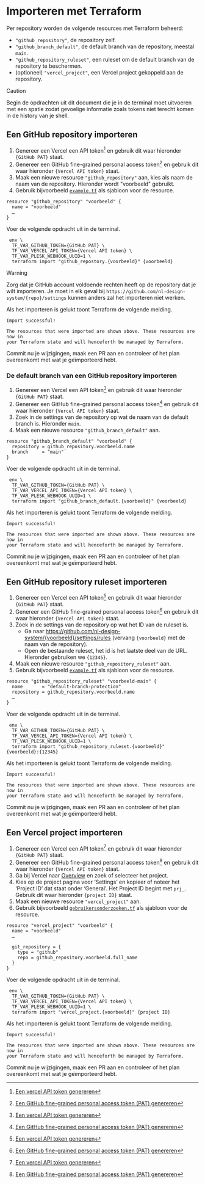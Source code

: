 # Importeren met Terraform

Per repository worden de volgende resources met Terraform beheerd:

- `"github_repository"`, de repository zelf.
- `"github_branch_default"`, de default branch van de repository, meestal `main`.
- `"github_repository_ruleset"`, een ruleset om de default branch van de repository te beschermen.
- (optioneel) `"vercel_project"`, een Vercel project gekoppeld aan de repository.

> [!CAUTION]  
> Begin de opdrachten uit dit document die je in de terminal moet uitvoeren met een spatie zodat gevoelige informatie
> zoals tokens niet terecht komen in de history van je shell.

## Een GitHub repository importeren

1. Genereer een Vercel een API token[^1] en gebruik dit waar hieronder `{GitHub PAT}` staat.
1. Genereer een GitHub fine-grained personal access token[^2] en gebruik dit waar hieronder `{Vercel API token}` staat.
1. Maak een nieuwe resource `"github_repository"` aan, kies als naam de naam van de repository. Hieronder wordt
   "voorbeeld" gebruikt.
1. Gebruik bijvoorbeeld [`example.tf`](../example.tf) als sjabloon voor de resource.

```HCL
resource "github_repository" "voorbeeld" {
  name = "voorbeeld"
  …
}
```

Voer de volgende opdracht uit in de terminal.

```shell
 env \
  TF_VAR_GITHUB_TOKEN={GitHub PAT} \
  TF_VAR_VERCEL_API_TOKEN={Vercel API token} \
  TF_VAR_PLESK_WEBHOOK_UUID=1 \
  terraform import "github_repostory.{voorbeeld}" {voorbeeld}
```

> [!WARNING]  
> Zorg dat je GitHub account voldoende rechten heeft op de repository dat je wilt importeren. Je moet in elk geval bij
> `https://github.com/nl-design-system/{repo}/settings` kunnen anders zal het importeren niet werken.

Als het importeren is gelukt toont Terraform de volgende melding.

```plaintext
Import successful!

The resources that were imported are shown above. These resources are now in
your Terraform state and will henceforth be managed by Terraform.
```

Commit nu je wijzigingen, maak een PR aan en controleer of het plan overeenkomt met wat je geïmporteerd hebt.

### De default branch van een GitHub repository importeren

1. Genereer een Vercel een API token[^1] en gebruik dit waar hieronder `{GitHub PAT}` staat.
1. Genereer een GitHub fine-grained personal access token[^2] en gebruik dit waar hieronder `{Vercel API token}` staat.
1. Zoek in de settings van de repository op wat de naam van de default branch is. Hieronder `main`.
1. Maak een nieuwe resource `"github_branch_default"` aan.

```HCL
resource "github_branch_default" "voorbeeld" {
  repository = github_repository.voorbeeld.name
  branch     = "main"
}
```

Voer de volgende opdracht uit in de terminal.

```shell
 env \
  TF_VAR_GITHUB_TOKEN={GitHub PAT} \
  TF_VAR_VERCEL_API_TOKEN={Vercel API token} \
  TF_VAR_PLESK_WEBHOOK_UUID=1 \
  terraform import "github_branch_default.{voorbeeld}" {voorbeeld}
```

Als het importeren is gelukt toont Terraform de volgende melding.

```plaintext
Import successful!

The resources that were imported are shown above. These resources are now in
your Terraform state and will henceforth be managed by Terraform.
```

Commit nu je wijzigingen, maak een PR aan en controleer of het plan overeenkomt met wat je geïmporteerd hebt.

## Een GitHub repository ruleset importeren

1. Genereer een Vercel een API token[^1] en gebruik dit waar hieronder `{GitHub PAT}` staat.
1. Genereer een GitHub fine-grained personal access token[^2] en gebruik dit waar hieronder `{Vercel API token}` staat.
1. Zoek in de settings van de repository op wat het ID van de ruleset is.
   - Ga naar https://github.com/nl-design-system/{voorbeeld}/settings/rules (vervang `{voorbeeld}` met de naam van de
     repository).
   - Open de bestaande ruleset, het id is het laatste deel van de URL. Hieronder gebruiken we `{12345}`.
1. Maak een nieuwe resource `"github_repository_ruleset"` aan.
1. Gebruik bijvoorbeeld [`example.tf`](../example.tf) als sjabloon voor de resource.

```HCL
resource "github_repository_ruleset" "voorbeeld-main" {
  name       = "default-branch-protection"
  repository = github_repository.voorbeeld.name
  …
}
```

Voer de volgende opdracht uit in de terminal.

```shell
 env \
  TF_VAR_GITHUB_TOKEN={GitHub PAT} \
  TF_VAR_VERCEL_API_TOKEN={Vercel API token} \
  TF_VAR_PLESK_WEBHOOK_UUID=1 \
  terraform import "github_repository_ruleset.{voorbeeld}" {voorbeeld}:{12345}
```

Als het importeren is gelukt toont Terraform de volgende melding.

```plaintext
Import successful!

The resources that were imported are shown above. These resources are now in
your Terraform state and will henceforth be managed by Terraform.
```

Commit nu je wijzigingen, maak een PR aan en controleer of het plan overeenkomt met wat je geïmporteerd hebt.

## Een Vercel project importeren

1. Genereer een Vercel een API token[^1] en gebruik dit waar hieronder `{GitHub PAT}` staat.
1. Genereer een GitHub fine-grained personal access token[^2] en gebruik dit waar hieronder `{Vercel API token}` staat.
1. Ga bij Vercel naar [Overview][vercel-nl-design-system] en zoek of selecteer het project.
1. Kies op de project pagina voor ‘Settings’ en kopieer of noteer het ‘Project ID’ dat staat onder ‘General’. Het
   Project ID begint met `prj_`. Gebruik dit waar hieronder `{project ID}` staat.
1. Maak een nieuwe resource `"vercel_project"` aan.
1. Gebruik bijvoorbeeld [`gebruikersonderzoeken.tf`](../gebruikersonderzoeken.tf) als sjabloon voor de resource.

```HCL
resource "vercel_project" "voorbeeld" {
  name = "voorbeeld"
  …

  git_repository = {
    type = "github"
    repo = github_repository.voorbeeld.full_name
  }
}
```

Voer de volgende opdracht uit in de terminal.

```shell
 env \
  TF_VAR_GITHUB_TOKEN={GitHub PAT} \
  TF_VAR_VERCEL_API_TOKEN={Vercel API token} \
  TF_VAR_PLESK_WEBHOOK_UUID=1 \
  terraform import "vercel_project.{voorbeeld}" {project ID}
```

Als het importeren is gelukt toont Terraform de volgende melding.

```plaintext
Import successful!

The resources that were imported are shown above. These resources are now in
your Terraform state and will henceforth be managed by Terraform.
```

Commit nu je wijzigingen, maak een PR aan en controleer of het plan overeenkomt met wat je geïmporteerd hebt.

[^1]: [Een vercel API token genereren](./api-tokens.md#een-vercel-api-token-genereren)
[^2]:
    [Een GitHub fine-grained personal access token (PAT) genereren](./api-tokens.md#een-github-fine-grained-personal-access-token-pat-genereren)

[vercel-nl-design-system]: https://vercel.com/nl-design-system/
